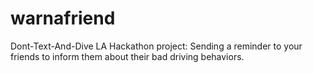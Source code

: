 warnafriend
===========

Dont-Text-And-Dive LA Hackathon project: Sending a reminder to your friends to inform them about their bad driving behaviors. 